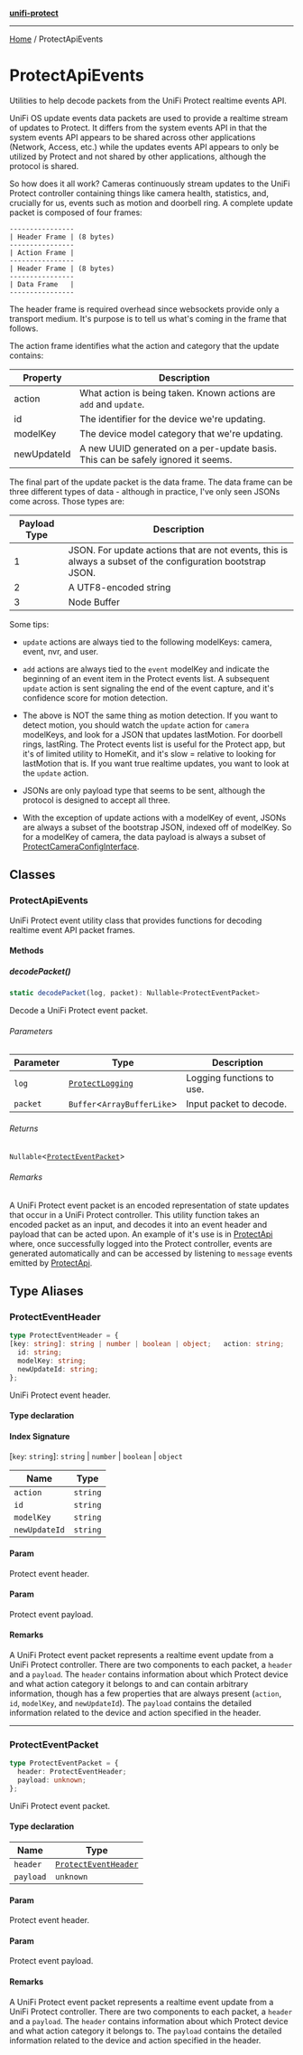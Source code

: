 [**unifi-protect**](README.md)

***

[Home](README.md) / ProtectApiEvents

# ProtectApiEvents

Utilities to help decode packets from the UniFi Protect realtime events API.

UniFi OS update events data packets are used to provide a realtime stream of updates to Protect. It differs from the system events API in that the system events API
appears to be shared across other applications (Network, Access, etc.) while the updates events API appears to only be utilized by Protect and not shared by other
applications, although the protocol is shared.

So how does it all work? Cameras continuously stream updates to the UniFi Protect controller containing things like camera health, statistics, and, crucially for us,
events such as motion and doorbell ring. A complete update packet is composed of four frames:

```
----------------
| Header Frame | (8 bytes)
----------------
| Action Frame |
----------------
| Header Frame | (8 bytes)
----------------
| Data Frame   |
----------------
```

The header frame is required overhead since websockets provide only a transport medium. It's purpose is to tell us what's coming in the frame that follows.

The action frame identifies what the action and category that the update contains:

| Property    | Description                                                                      |
|-------------|----------------------------------------------------------------------------------|
| action      | What action is being taken. Known actions are `add` and `update`.                |
| id          | The identifier for the device we're updating.                                    |
| modelKey    | The device model category that we're updating.                                   |
| newUpdateId | A new UUID generated on a per-update basis. This can be safely ignored it seems. |

The final part of the update packet is the data frame. The data frame can be three different types of data - although in practice, I've only seen JSONs come across.
Those types are:

| Payload Type |                                                 Description                                                |
|--------------|------------------------------------------------------------------------------------------------------------|
| 1            | JSON. For update actions that are not events, this is always a subset of the configuration bootstrap JSON. |
| 2            | A UTF8-encoded string                                                                                      |
| 3            | Node Buffer                                                                                                |

Some tips:

- `update` actions are always tied to the following modelKeys: camera, event, nvr, and user.

- `add` actions are always tied to the `event` modelKey and indicate the beginning of an event item in the Protect events list. A subsequent `update` action is sent
  signaling the end of the event capture, and it's confidence score for motion detection.

- The above is NOT the same thing as motion detection. If you want to detect motion, you should watch the `update` action for `camera` modelKeys, and look for a JSON
  that updates lastMotion. For doorbell rings, lastRing. The Protect events list is useful for the Protect app, but it's of limited utility to HomeKit, and it's slow
  = relative to looking for lastMotion that is. If you want true realtime updates, you want to look at the `update` action.

- JSONs are only payload type that seems to be sent, although the protocol is designed to accept all three.

- With the exception of update actions with a modelKey of event, JSONs are always a subset of the bootstrap JSON, indexed off of modelKey. So for a modelKey of camera,
  the data payload is always a subset of [ProtectCameraConfigInterface](ProtectTypes.md#protectcameraconfiginterface).

## Classes

### ProtectApiEvents

UniFi Protect event utility class that provides functions for decoding realtime event API packet frames.

#### Methods

##### decodePacket()

```ts
static decodePacket(log, packet): Nullable<ProtectEventPacket>
```

Decode a UniFi Protect event packet.

###### Parameters

| Parameter | Type | Description |
| ------ | ------ | ------ |
| `log` | [`ProtectLogging`](ProtectLogging.md#protectlogging) | Logging functions to use. |
| `packet` | `Buffer`\<`ArrayBufferLike`\> | Input packet to decode. |

###### Returns

`Nullable`\<[`ProtectEventPacket`](ProtectApiEvents.md#protecteventpacket)\>

###### Remarks

A UniFi Protect event packet is an encoded representation of state updates that occur in a UniFi Protect controller. This utility function takes an
encoded packet as an input, and decodes it into an event header and payload that can be acted upon. An example of it's use is in [ProtectApi](ProtectApi.md) where, once
successfully logged into the Protect controller, events are generated automatically and can be accessed by listening to `message` events emitted by
[ProtectApi](ProtectApi.md).

## Type Aliases

### ProtectEventHeader

```ts
type ProtectEventHeader = {
[key: string]: string | number | boolean | object;   action: string;
  id: string;
  modelKey: string;
  newUpdateId: string;
};
```

UniFi Protect event header.

#### Type declaration

#### Index Signature

 \[`key`: `string`\]: `string` \| `number` \| `boolean` \| `object`

| Name | Type |
| ------ | ------ |
| `action` | `string` |
| `id` | `string` |
| `modelKey` | `string` |
| `newUpdateId` | `string` |

#### Param

Protect event header.

#### Param

Protect event payload.

#### Remarks

A UniFi Protect event packet represents a realtime event update from a UniFi Protect controller. There are two components to each packet, a `header` and
  a `payload`. The `header` contains information about which Protect device and what action category it belongs to and can contain arbitrary information, though has
  a few properties that are always present (`action`, `id`, `modelKey`, and `newUpdateId`). The `payload` contains the detailed information related to the device and
  action specified in the header.

***

### ProtectEventPacket

```ts
type ProtectEventPacket = {
  header: ProtectEventHeader;
  payload: unknown;
};
```

UniFi Protect event packet.

#### Type declaration

| Name | Type |
| ------ | ------ |
| `header` | [`ProtectEventHeader`](ProtectApiEvents.md#protecteventheader) |
| `payload` | `unknown` |

#### Param

Protect event header.

#### Param

Protect event payload.

#### Remarks

A UniFi Protect event packet represents a realtime event update from a UniFi Protect controller. There are two components to each packet, a `header` and
  a `payload`. The `header` contains information about which Protect device and what action category it belongs to. The `payload` contains the detailed information
  related to the device and action specified in the header.
